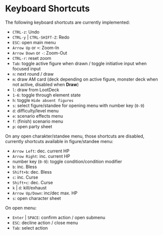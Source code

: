 # Keyboard Shortcuts

The following keyboard shortcuts are currently implemented:

- `CTRL-z`: Undo
- `CTRL-y` | `CTRL-SHIFT-Z`: Redo
- `ESC`: open main menu
- `Arrow Up` or `+`: Zoom-In
- `Arrow Down` or `-`: Zoom-Out
- `CTRL-r`: reset zoom
- `Tab`: toggle active figure when drawn / toggle initiative input when focused input
- `n`: next round / draw
- `m`: draw AM card (deck depending on active figure, monster deck when not active, disabled when **Draw**)
- `l`: draw from LootDeck
- `1-6`: toggle through element state
- `h`: toggle `Hide absent figures`
- `s`: select figure/standee for opening menu with number key (`0-9`)
- `d`: difficulty/level menu
- `e`: scenario effects menu
- `f`: (finish) scenario menu
- `p`: open party sheet

On any open charakter/standee menu, those shortcuts are disabled, currently shortcuts available in figure/standee menu:
- `Arrow Left`: dec. current HP
- `Arrow Right`: inc. current HP
- number key (`0-9`): toggle condition/condition modifier
- `b`: inc. Bless
- `Shift+b`: dec. Bless
- `c`: inc. Curse
- `Shift+c`: dec. Curse
- `k` | `d`: kill/exhaust
- `Arrow Up/Down`: inc/dec max. HP
- `s`: open character sheet

On open menu:
- `Enter` | `SPACE`: confirm action / open submenu
- `ESC`: decline action / close menu
- `Tab`: select action